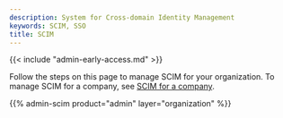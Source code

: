 ```yaml
---
description: System for Cross-domain Identity Management
keywords: SCIM, SSO
title: SCIM
---
```


{{< include "admin-early-access.md" >}}

Follow the steps on this page to manage SCIM for your organization. To manage SCIM for a company, see [SCIM for a company](/admin/company/settings/scim/).

{{% admin-scim product="admin" layer="organization" %}}